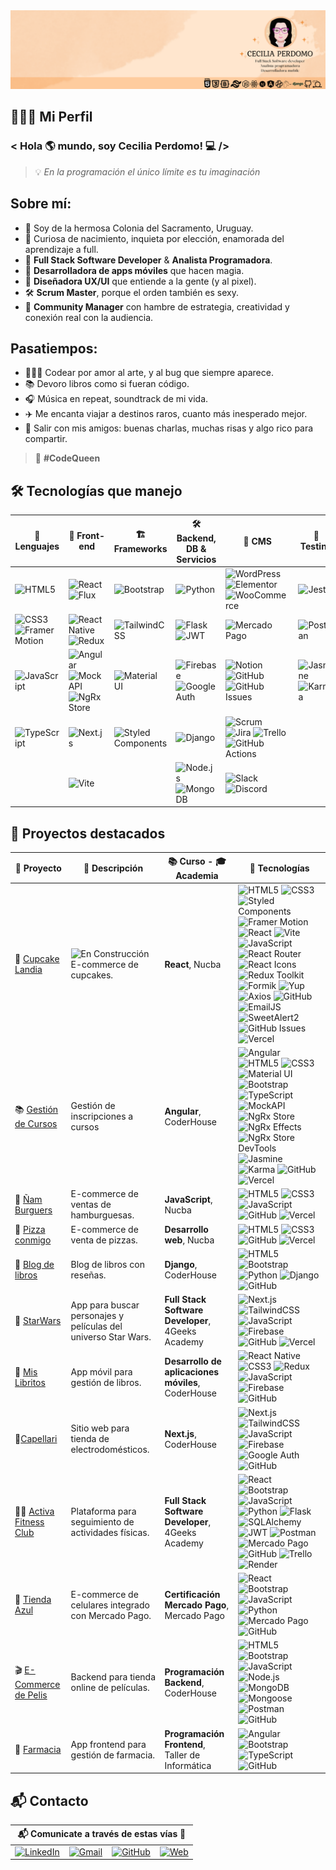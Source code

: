 <img src="Cecilia Perdomo.png" />

## 👩🏻‍💻 Mi Perfil 
### < Hola :earth_americas: mundo, soy Cecilia Perdomo! :computer: />
> 💡 *En la programación el único límite es tu imaginación*

## Sobre mí:

- 📍 Soy de la hermosa Colonia del Sacramento, Uruguay.  
- 🚀 Curiosa de nacimiento, inquieta por elección, enamorada del aprendizaje a full.  
- 💼 **Full Stack Software Developer** & **Analista Programadora**.  
- 📱 **Desarrolladora de apps móviles** que hacen magia.  
- 🎨 **Diseñadora UX/UI** que entiende a la gente (y al pixel).  
- 🛠 **Scrum Master**, porque el orden también es sexy.
- 📣 **Community Manager** con hambre de estrategia, creatividad y conexión real con la audiencia.

## Pasatiempos:
- 👩🏻‍💻 Codear por amor al arte, y al bug que siempre aparece.  
- 📚 Devoro libros como si fueran código.  
- 🎧 Música en repeat, soundtrack de mi vida.  
- ✈️ Me encanta viajar a destinos raros, cuanto más inesperado mejor.  
- 🥳 Salir con mis amigos: buenas charlas, muchas risas y algo rico para compartir.  

> 👑 **#CodeQueen**

## 🛠️ Tecnologías que manejo

| 📝 Lenguajes | 🎨 Front-end | 🏗️ Frameworks | 🛠️ Backend, DB & Servicios | 🔌 CMS | 🧪 Testing | 🚀 Hosting |
|-----------|-----------|------------|-------------------------|--------|------------|------------|
| ![HTML5](https://img.shields.io/badge/HTML5-E34F26?style=flat&logo=html5&logoColor=white) | ![React](https://img.shields.io/badge/React-20232A?style=flat&logo=react&logoColor=61DAFB) ![Flux](https://img.shields.io/badge/Flux-000000?style=flat&logo=react&logoColor=white)  | ![Bootstrap](https://img.shields.io/badge/Bootstrap-7952B3?style=flat&logo=bootstrap&logoColor=white) | ![Python](https://img.shields.io/badge/Python-3776AB?style=flat&logo=python&logoColor=white) | ![WordPress](https://img.shields.io/badge/WordPress-21759B?style=flat&logo=wordpress&logoColor=white) ![Elementor](https://img.shields.io/badge/Elementor-92003B?style=flat&logo=elementor&logoColor=white) ![WooCommerce](https://img.shields.io/badge/WooCommerce-96588A?style=flat&logo=woocommerce&logoColor=white)| ![Jest](https://img.shields.io/badge/Jest-C21325?style=flat&logo=jest&logoColor=white)  | ![Vercel](https://img.shields.io/badge/Vercel-000000?style=flat&logo=vercel&logoColor=white) | 
| ![CSS3](https://img.shields.io/badge/CSS3-1572B6?style=flat&logo=css3&logoColor=white) ![Framer Motion](https://img.shields.io/badge/Framer_Motion-0055FF?style=flat&logo=framer&logoColor=white) | ![React Native](https://img.shields.io/badge/React_Native-20232A?style=flat&logo=react&logoColor=61DAFB) ![Redux](https://img.shields.io/badge/Redux-593D88?style=flat&logo=redux&logoColor=white) | ![TailwindCSS](https://img.shields.io/badge/Tailwind_CSS-38B2AC?style=flat&logo=tailwind-css&logoColor=white) |  ![Flask](https://img.shields.io/badge/Flask-000000?style=flat&logo=flask&logoColor=white) ![JWT](https://img.shields.io/badge/JWT-000000?style=flat&logo=jsonwebtokens&logoColor=white) | ![Mercado Pago](https://img.shields.io/badge/Mercado_Pago-009ee3?style=flat&logo=mercadopago&logoColor=white) | ![Postman](https://img.shields.io/badge/Postman-FF6C37?style=flat&logo=postman&logoColor=white) | ![Heroku](https://img.shields.io/badge/Heroku-430098?style=flat&logo=heroku&logoColor=white) |
| ![JavaScript](https://img.shields.io/badge/JavaScript-F7DF1E?style=flat&logo=javascript&logoColor=black) | ![Angular](https://img.shields.io/badge/Angular-DD0031?style=flat&logo=angular&logoColor=white) ![MockAPI](https://img.shields.io/badge/MockAPI-00CFFF?style=flat&logo=mockapi&logoColor=white) ![NgRx Store](https://img.shields.io/badge/NgRx%20Store-E23237?style=flat&logo=ngrx&logoColor=white) | ![Material UI](https://img.shields.io/badge/Material--UI-007FFF?style=flat&logo=mui&logoColor=white) | ![Firebase](https://img.shields.io/badge/Firebase-FFCA28?style=flat&logo=firebase&logoColor=black) ![Google Auth](https://img.shields.io/badge/Google_Auth-4285F4?style=flat&logo=google&logoColor=white) | ![Notion](https://img.shields.io/badge/Notion-000000?style=flat&logo=notion&logoColor=white) ![GitHub](https://img.shields.io/badge/GitHub-181717?style=flat&logo=github&logoColor=white) ![GitHub Issues](https://img.shields.io/badge/GitHub_Issues-FF3366?style=flat&logo=github&logoColor=white) | ![Jasmine](https://img.shields.io/badge/Jasmine-8A4182?style=flat&logo=jasmine&logoColor=white) ![Karma](https://img.shields.io/badge/Karma-3DDC84?style=flat&logo=karma&logoColor=white) | ![Netlify](https://img.shields.io/badge/Netlify-00C7B7?style=flat&logo=netlify&logoColor=white) |
| ![TypeScript](https://img.shields.io/badge/TypeScript-3178C6?style=flat&logo=typescript&logoColor=white) | ![Next.js](https://img.shields.io/badge/Next.js-000000?style=flat&logo=nextdotjs&logoColor=white) | ![Styled Components](https://img.shields.io/badge/Styled--Components-DB7093?style=flat&logo=styled-components&logoColor=white) | ![Django](https://img.shields.io/badge/Django-092E20?style=flat&logo=django&logoColor=white) | ![Scrum](https://img.shields.io/badge/Scrum-000000?style=flat&logo=scrum&logoColor=white) ![Jira](https://img.shields.io/badge/Jira-0052CC?style=flat&logo=jira&logoColor=white) ![Trello](https://img.shields.io/badge/Trello-0079BF?style=flat&logo=trello&logoColor=white)  ![GitHub Actions](https://img.shields.io/badge/GitHub_Actions-2088FF?style=flat&logo=githubactions&logoColor=white)|  | ![Render](https://img.shields.io/badge/Render-46E3B7?style=flat) |
| | ![Vite](https://img.shields.io/badge/Vite-646CFF?style=flat&logo=vite&logoColor=white) |  | ![Node.js](https://img.shields.io/badge/Node.js-339933?style=flat&logo=nodedotjs&logoColor=white) ![MongoDB](https://img.shields.io/badge/MongoDB-47A248?style=flat&logo=mongodb&logoColor=white) | ![Slack](https://img.shields.io/badge/Slack-4A154B?style=flat&logo=slack&logoColor=white) ![Discord](https://img.shields.io/badge/Discord-5865F2?style=flat&logo=discord&logoColor=white) | 



## 🚀 Proyectos destacados

| 📝 Proyecto | 📝 Descripción | 📚 Curso - 🎓 Academia | 🧩 Tecnologías |
|------------------------|----------------|----------------------|---------------------------|
| 🧁 [Cupcake Landia](https://proyecto-integrador-react-cupcakes.vercel.app/) | ![En Construcción](https://img.shields.io/badge/Sitio_en_construcción-⚠️_Work_in_Progress-yellow?style=flat&logo=github) E-commerce de cupcakes. | **React**, Nucba | ![HTML5](https://img.shields.io/badge/HTML5-E34F26?style=flat&logo=html5&logoColor=white) ![CSS3](https://img.shields.io/badge/CSS3-1572B6?style=flat&logo=css3&logoColor=white) ![Styled Components](https://img.shields.io/badge/Styled--Components-DB7093?style=flat&logo=styled-components&logoColor=white) ![Framer Motion](https://img.shields.io/badge/Framer_Motion-0055FF?style=flat&logo=framer&logoColor=white) ![React](https://img.shields.io/badge/React-20232A?style=flat&logo=react&logoColor=61DAFB) ![Vite](https://img.shields.io/badge/Vite-646CFF?style=flat&logo=vite&logoColor=white) ![JavaScript](https://img.shields.io/badge/JavaScript-F7DF1E?style=flat&logo=javascript&logoColor=black) ![React Router](https://img.shields.io/badge/React_Router-CA4245?style=flat&logo=react-router&logoColor=white) ![React Icons](https://img.shields.io/badge/React_Icons-61DAFB?style=flat&logo=react&logoColor=white) ![Redux Toolkit](https://img.shields.io/badge/Redux--Toolkit-764ABC?style=flat&logo=redux&logoColor=white) ![Formik](https://img.shields.io/badge/Formik-0A4D8C?style=flat&logo=formik&logoColor=white) ![Yup](https://img.shields.io/badge/Yup-4B32C3?style=flat&logo=yup&logoColor=white) ![Axios](https://img.shields.io/badge/Axios-5A29E4?style=flat&logo=axios&logoColor=white) ![GitHub](https://img.shields.io/badge/GitHub-181717?style=flat&logo=github&logoColor=white) ![EmailJS](https://img.shields.io/badge/EmailJS-FF5A1F?style=flat&logo=emailjs&logoColor=white) ![SweetAlert2](https://img.shields.io/badge/SweetAlert2-FF6F61?style=flat&logo=sweetalert&logoColor=white) ![GitHub Issues](https://img.shields.io/badge/GitHub_Issues-FF3366?style=flat&logo=github&logoColor=white) ![Vercel](https://img.shields.io/badge/Vercel-000000?style=flat&logo=vercel&logoColor=white) |
| 📚 [Gestión de Cursos](https://proyecto-final-gestion-cursos.vercel.app/) | Gestión de inscripciones a cursos | **Angular**, CoderHouse | ![Angular](https://img.shields.io/badge/Angular-DD0031?style=flat&logo=angular&logoColor=white) ![HTML5](https://img.shields.io/badge/HTML5-E34F26?style=flat&logo=html5&logoColor=white) ![CSS3](https://img.shields.io/badge/CSS3-1572B6?style=flat&logo=css3&logoColor=white) ![Material UI](https://img.shields.io/badge/Material--UI-007FFF?style=flat&logo=mui&logoColor=white) ![Bootstrap](https://img.shields.io/badge/Bootstrap-7952B3?style=flat&logo=bootstrap&logoColor=white) ![TypeScript](https://img.shields.io/badge/TypeScript-3178C6?style=flat&logo=typescript&logoColor=white) ![MockAPI](https://img.shields.io/badge/MockAPI-00CFFF?style=flat&logo=mockapi&logoColor=white) ![NgRx Store](https://img.shields.io/badge/NgRx%20Store-E23237?style=flat&logo=ngrx&logoColor=white) ![NgRx Effects](https://img.shields.io/badge/NgRx%20Effects-E23237?style=flat&logo=ngrx&logoColor=white) ![NgRx Store DevTools](https://img.shields.io/badge/NgRx%20StoreDevTools-E23237?style=flat&logo=ngrx&logoColor=white) ![Jasmine](https://img.shields.io/badge/Jasmine-8A4182?style=flat&logo=jasmine&logoColor=white) ![Karma](https://img.shields.io/badge/Karma-3DDC84?style=flat&logo=karma&logoColor=white) ![GitHub](https://img.shields.io/badge/GitHub-181717?style=flat&logo=github&logoColor=white) ![Vercel](https://img.shields.io/badge/Vercel-000000?style=flat&logo=vercel&logoColor=white) |
| 🍔 [Ñam Burguers](https://pf-2-nam-burgers.vercel.app/) | E-commerce de ventas de hamburguesas. | **JavaScript**, Nucba | ![HTML5](https://img.shields.io/badge/HTML5-E34F26?style=flat&logo=html5&logoColor=white) ![CSS3](https://img.shields.io/badge/CSS3-1572B6?style=flat&logo=css3&logoColor=white) ![JavaScript](https://img.shields.io/badge/JavaScript-F7DF1E?style=flat&logo=javascript&logoColor=black) ![GitHub](https://img.shields.io/badge/GitHub-181717?style=flat&logo=github&logoColor=white)  ![Vercel](https://img.shields.io/badge/Vercel-000000?style=flat&logo=vercel&logoColor=white) |
| 🍕 [Pizza conmigo](https://pf-1-pizza-conmigo.vercel.app/)| E-commerce de venta de pizzas. | **Desarrollo web**, Nucba | ![HTML5](https://img.shields.io/badge/HTML5-E34F26?style=flat&logo=html5&logoColor=white) ![CSS3](https://img.shields.io/badge/CSS3-1572B6?style=flat&logo=css3&logoColor=white) ![GitHub](https://img.shields.io/badge/GitHub-181717?style=flat&logo=github&logoColor=white)  ![Vercel](https://img.shields.io/badge/Vercel-000000?style=flat&logo=vercel&logoColor=white) |
|📖 [Blog de libros](https://github.com/CeciliaBPerdomo/BlogLibros) | Blog de libros con reseñas. | **Django**, CoderHouse | ![HTML5](https://img.shields.io/badge/HTML5-E34F26?style=flat&logo=html5&logoColor=white) ![Bootstrap](https://img.shields.io/badge/Bootstrap-563D7C?style=flat&logo=bootstrap&logoColor=white) ![Python](https://img.shields.io/badge/Python-3776AB?style=flat&logo=python&logoColor=white) ![Django](https://img.shields.io/badge/Django-092E20?style=flat&logo=django&logoColor=white) ![GitHub](https://img.shields.io/badge/GitHub-181717?style=flat&logo=github&logoColor=white)|
| 🤖 [StarWars](https://star-wars-next-js-firebase.vercel.app) | App para buscar personajes y películas del universo Star Wars. | **Full Stack Software Developer**, 4Geeks Academy | ![Next.js](https://img.shields.io/badge/Next.js-000000?style=flat&logo=nextdotjs&logoColor=white) ![TailwindCSS](https://img.shields.io/badge/Tailwind_CSS-38B2AC?style=flat&logo=tailwind-css&logoColor=white) ![JavaScript](https://img.shields.io/badge/JavaScript-F7DF1E?style=flat&logo=javascript&logoColor=black) ![Firebase](https://img.shields.io/badge/Firebase-FFCA28?style=flat&logo=firebase&logoColor=black) ![GitHub](https://img.shields.io/badge/GitHub-181717?style=flat&logo=github&logoColor=white)  ![Vercel](https://img.shields.io/badge/Vercel-000000?style=flat&logo=vercel&logoColor=white) |
|📘 [Mis Libritos](https://github.com/CeciliaBPerdomo/18.ReactNative.ProyectoFinal) | App móvil para gestión de libros. | **Desarrollo de aplicaciones móviles**, CoderHouse | ![React Native](https://img.shields.io/badge/React_Native-20232A?style=flat&logo=react&logoColor=61DAFB) ![CSS3](https://img.shields.io/badge/CSS3-1572B6?style=flat&logo=css3&logoColor=white) ![Redux](https://img.shields.io/badge/Redux-593D88?style=flat&logo=redux&logoColor=white) ![JavaScript](https://img.shields.io/badge/JavaScript-F7DF1E?style=flat&logo=javascript&logoColor=black) ![Firebase](https://img.shields.io/badge/Firebase-FFCA28?style=flat&logo=firebase&logoColor=black) ![GitHub](https://img.shields.io/badge/GitHub-181717?style=flat&logo=github&logoColor=white)|
|🔌[Capellari](https://github.com/CeciliaBPerdomo/MicroDesafios-Nextjs) | Sitio web para tienda de electrodomésticos. | **Next.js**, CoderHouse | ![Next.js](https://img.shields.io/badge/Next.js-000000?style=flat&logo=nextdotjs&logoColor=white) ![TailwindCSS](https://img.shields.io/badge/Tailwind_CSS-38B2AC?style=flat&logo=tailwind-css&logoColor=white)  ![JavaScript](https://img.shields.io/badge/JavaScript-F7DF1E?style=flat&logo=javascript&logoColor=black) ![Firebase](https://img.shields.io/badge/Firebase-FFCA28?style=flat&logo=firebase&logoColor=black) ![Google Auth](https://img.shields.io/badge/Google_Auth-4285F4?style=flat&logo=google&logoColor=white) ![GitHub](https://img.shields.io/badge/GitHub-181717?style=flat&logo=github&logoColor=white)| 
| 🏋️‍♀️ [Activa Fitness Club](https://github.com/CeciliaBPerdomo/ActivaFitnessClub) | Plataforma para seguimiento de actividades físicas. | **Full Stack Software Developer**, 4Geeks Academy | ![React](https://img.shields.io/badge/React-20232A?style=flat&logo=react&logoColor=61DAFB) ![Bootstrap](https://img.shields.io/badge/Bootstrap-7952B3?style=flat&logo=bootstrap&logoColor=white) ![JavaScript](https://img.shields.io/badge/JavaScript-F7DF1E?style=flat&logo=javascript&logoColor=black) ![Python](https://img.shields.io/badge/Python-3776AB?style=flat&logo=python&logoColor=white) ![Flask](https://img.shields.io/badge/Flask-000000?style=flat&logo=flask&logoColor=white) ![SQLAlchemy](https://img.shields.io/badge/SQLAlchemy-0172C6?style=flat&logo=sql&logoColor=white) ![JWT](https://img.shields.io/badge/JWT-000000?style=flat&logo=jsonwebtokens&logoColor=white) ![Postman](https://img.shields.io/badge/Postman-FF6C37?style=flat&logo=postman&logoColor=white) ![Mercado Pago](https://img.shields.io/badge/Mercado_Pago-009ee3?style=flat&logo=mercadopago&logoColor=white) ![GitHub](https://img.shields.io/badge/GitHub-181717?style=flat&logo=github&logoColor=white) ![Trello](https://img.shields.io/badge/Trello-0079BF?style=flat&logo=trello&logoColor=white) ![Render](https://img.shields.io/badge/Render-46E3B7?style=flat) |
|📲 [Tienda Azul](https://github.com/CeciliaBPerdomo/MP-Tienda-Azul) | E-commerce de celulares integrado con Mercado Pago. | **Certificación Mercado Pago**, Mercado Pago | ![React](https://img.shields.io/badge/React-20232A?style=flat&logo=react&logoColor=61DAFB) ![Bootstrap](https://img.shields.io/badge/Bootstrap-7952B3?style=flat&logo=bootstrap&logoColor=white) ![JavaScript](https://img.shields.io/badge/JavaScript-F7DF1E?style=flat&logo=javascript&logoColor=black) ![Python](https://img.shields.io/badge/Python-3776AB?style=flat&logo=python&logoColor=white) ![Mercado Pago](https://img.shields.io/badge/Mercado_Pago-009ee3?style=flat&logo=mercadopago&logoColor=white) ![GitHub](https://img.shields.io/badge/GitHub-181717?style=flat&logo=github&logoColor=white) |
| 🎬 [E-Commerce de Pelis](https://github.com/CeciliaBPerdomo/Ecommerce-ProyectoFinal) | Backend para tienda online de películas. | **Programación Backend**, CoderHouse | ![HTML5](https://img.shields.io/badge/HTML5-E34F26?style=flat&logo=html5&logoColor=white) ![Bootstrap](https://img.shields.io/badge/Bootstrap-7952B3?style=flat&logo=bootstrap&logoColor=white) ![JavaScript](https://img.shields.io/badge/JavaScript-F7DF1E?style=flat&logo=javascript&logoColor=black) ![Node.js](https://img.shields.io/badge/Node.js-339933?style=flat&logo=nodedotjs&logoColor=white) ![MongoDB](https://img.shields.io/badge/MongoDB-47A248?style=flat&logo=mongodb&logoColor=white) ![Mongoose](https://img.shields.io/badge/Mongoose-880000?style=flat&logo=mongoose&logoColor=white) ![Postman](https://img.shields.io/badge/Postman-FF6C37?style=flat&logo=postman&logoColor=white) ![GitHub](https://img.shields.io/badge/GitHub-181717?style=flat&logo=github&logoColor=white)|
| 🔬 [Farmacia](https://github.com/CeciliaBPerdomo/FarmaciaCP) | App frontend para gestión de farmacia. | **Programación Frontend**, Taller de Informática | ![Angular](https://img.shields.io/badge/Angular-DD0031?style=flat&logo=angular&logoColor=white) ![Bootstrap](https://img.shields.io/badge/Bootstrap-7952B3?style=flat&logo=bootstrap&logoColor=white) ![TypeScript](https://img.shields.io/badge/TypeScript-3178C6?style=flat&logo=typescript&logoColor=white) ![GitHub](https://img.shields.io/badge/GitHub-181717?style=flat&logo=github&logoColor=white) |


## 📬 Contacto

| 📬 Comunicate a través de estas vías 📲 |
|---------------------------------------|
| [![LinkedIn](https://img.shields.io/badge/LinkedIn-0A66C2?style=flat&logo=linkedin&logoColor=white)](https://www.linkedin.com/in/cecilia-perdomo/) &nbsp;&nbsp; [![Gmail](https://img.shields.io/badge/Gmail-D14836?style=flat&logo=gmail&logoColor=white)](mailto:cecilia.perdomo@gmail.com?subject=Contacto%20desde%20GitHub) &nbsp;&nbsp; [![GitHub](https://img.shields.io/badge/GitHub-181717?style=flat&logo=github&logoColor=white)](https://github.com/CeciliaBPerdomo) &nbsp;&nbsp; [![Web](https://img.shields.io/badge/Web-4CAF50?style=flat&logo=internet-explorer&logoColor=white)](https://tusitio.com) |
